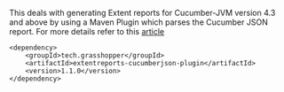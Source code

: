 This deals with generating Extent reports for Cucumber-JVM version 4.3 and above by using a Maven Plugin which parses the Cucumber JSON report. For more details refer to this [article](https://grasshopper.tech/2114/)

```
<dependency>
    <groupId>tech.grasshopper</groupId>
    <artifactId>extentreports-cucumberjson-plugin</artifactId>
    <version>1.1.0</version>
</dependency>
```
